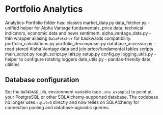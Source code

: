 # Portfolio Analytics


Analytics-Portfolio folder has:
classes
    market_data.py
    data_fetcher.py        - unified helper for Alpha Vantage fundamentals, price data,
                             technical indicators, economic data and news sentiment.
    alpha_vantage_data.py  - thin wrapper aliasing ``DataFetcher`` for backwards
                             compatibility.
    portfolio_calculations.py
    portfolio_decomposer.py
    database_accessor.py - read stored Alpha Vantage data and join price/fundamental tables
scripts
    main_script.py
    rough_script.py
__init__.py
setup.py
config.py
logging_utils.py - helper to configure rotating loggers
date_utils.py    - pandas-friendly date utilities

## Database configuration

Set the `DATABASE_URL` environment variable (see `.env.example`) to point at
your PostgreSQL or other SQLAlchemy-supported database. The codebase no longer
uses `sqlite3` directly and now relies on SQLAlchemy for connection pooling and
database-agnostic queries.
